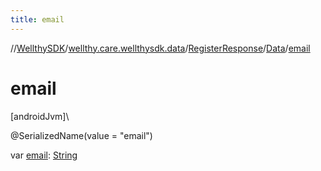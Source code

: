 ```yaml
---
title: email
---
```

//[WellthySDK](../../../../index.html)/[wellthy.care.wellthysdk.data](../../index.html)/[RegisterResponse](../index.html)/[Data](index.html)/[email](email.html)



# email



[androidJvm]\




@SerializedName(value = "email")



var [email](email.html): [String](https://kotlinlang.org/api/latest/jvm/stdlib/kotlin/-string/index.html)




